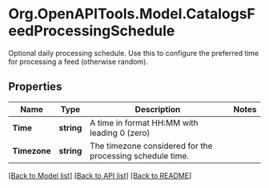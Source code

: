 # Org.OpenAPITools.Model.CatalogsFeedProcessingSchedule
Optional daily processing schedule. Use this to configure the preferred time for processing a feed (otherwise random).

## Properties

Name | Type | Description | Notes
------------ | ------------- | ------------- | -------------
**Time** | **string** | A time in format HH:MM with leading 0 (zero) | 
**Timezone** | **string** | The timezone considered for the processing schedule time. | 

[[Back to Model list]](../README.md#documentation-for-models) [[Back to API list]](../README.md#documentation-for-api-endpoints) [[Back to README]](../README.md)

